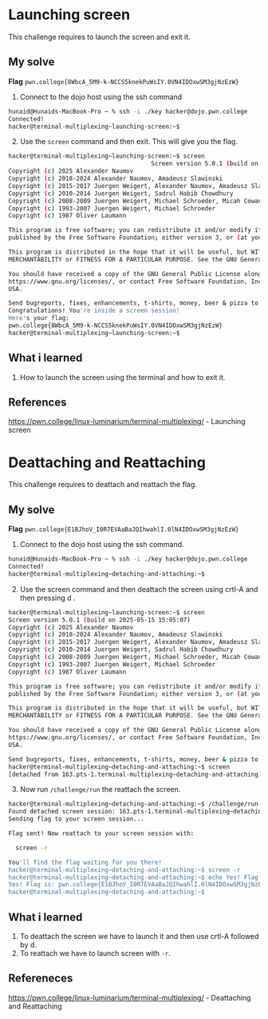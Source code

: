 # Launching screen
This challenge requires to launch the screen and exit it.
## My solve
**Flag** `pwn.college{8WbcA_5M9-k-NCCS5knekPuWsIY.0VN4IDOxwSM3gjNzEzW}`
1. Connect to the dojo host using the ssh command
```bash
hunaid@Hunaids-MacBook-Pro ~ % ssh -i ./key hacker@dojo.pwn.college
Connected!
hacker@terminal-multiplexing~launching-screen:~$
```
2. Use the `screen` command and then exit. This will give you the flag.
```bash
hacker@terminal-multiplexing~launching-screen:~$ screen
                                        Screen version 5.0.1 (build on 2025-05-15 15:05:07) 
Copyright (c) 2025 Alexander Naumov
Copyright (c) 2018-2024 Alexander Naumov, Amadeusz Slawinski
Copyright (c) 2015-2017 Juergen Weigert, Alexander Naumov, Amadeusz Slawinski
Copyright (c) 2010-2014 Juergen Weigert, Sadrul Habib Chowdhury
Copyright (c) 2008-2009 Juergen Weigert, Michael Schroeder, Micah Cowan, Sadrul Habib Chowdhury
Copyright (c) 1993-2007 Juergen Weigert, Michael Schroeder
Copyright (c) 1987 Oliver Laumann

This program is free software; you can redistribute it and/or modify it under the terms of the GNU General Public License as
published by the Free Software Foundation; either version 3, or (at your option) any later version.

This program is distributed in the hope that it will be useful, but WITHOUT ANY WARRANTY; without even the implied warranty of
MERCHANTABILITY or FITNESS FOR A PARTICULAR PURPOSE. See the GNU General Public License for more details.

You should have received a copy of the GNU General Public License along with this program (see the file COPYING); if not, see
https://www.gnu.org/licenses/, or contact Free Software Foundation, Inc., 51 Franklin Street, Fifth Floor, Boston, MA  02111-1301 
USA.

Send bugreports, fixes, enhancements, t-shirts, money, beer & pizza to screen-devel@gnu.org
Congratulations! You're inside a screen session!
Here's your flag:
pwn.college{8WbcA_5M9-k-NCCS5knekPuWsIY.0VN4IDOxwSM3gjNzEzW}
hacker@terminal-multiplexing~launching-screen:~$
```
## What i learned
1. How to launch the screen using the terminal and how to exit it.
## References
https://pwn.college/linux-luminarium/terminal-multiplexing/ - Launching screen

# Deattaching and Reattaching 
This challenge requires to deattach and reattach the flag.
## My solve
**Flag** `pwn.college{E1BJhoV_I0R7EVAaBaJQIhwahlI.0lN4IDOxwSM3gjNzEzW}`
1. Connect to the dojo host using the ssh command.
```bash
hunaid@Hunaids-MacBook-Pro ~ % ssh -i ./key hacker@dojo.pwn.college
Connected!
hacker@terminal-multiplexing~detaching-and-attaching:~$
```
2. Use the screen command and then deattach the screen using crtl-A and then pressing d .
```bash
hacker@terminal-multiplexing~launching-screen:~$ screen
Screen version 5.0.1 (build on 2025-05-15 15:05:07) 
Copyright (c) 2025 Alexander Naumov
Copyright (c) 2018-2024 Alexander Naumov, Amadeusz Slawinski
Copyright (c) 2015-2017 Juergen Weigert, Alexander Naumov, Amadeusz Slawinski
Copyright (c) 2010-2014 Juergen Weigert, Sadrul Habib Chowdhury
Copyright (c) 2008-2009 Juergen Weigert, Michael Schroeder, Micah Cowan, Sadrul Habib Chowdhury
Copyright (c) 1993-2007 Juergen Weigert, Michael Schroeder
Copyright (c) 1987 Oliver Laumann

This program is free software; you can redistribute it and/or modify it under the terms of the GNU General Public License as
published by the Free Software Foundation; either version 3, or (at your option) any later version.

This program is distributed in the hope that it will be useful, but WITHOUT ANY WARRANTY; without even the implied warranty of
MERCHANTABILITY or FITNESS FOR A PARTICULAR PURPOSE. See the GNU General Public License for more details.

You should have received a copy of the GNU General Public License along with this program (see the file COPYING); if not, see
https://www.gnu.org/licenses/, or contact Free Software Foundation, Inc., 51 Franklin Street, Fifth Floor, Boston, MA  02111-1301 
USA.

Send bugreports, fixes, enhancements, t-shirts, money, beer & pizza to screen-devel@gnu.org
hacker@terminal-multiplexing~detaching-and-attaching:~$ screen
[detached from 163.pts-1.terminal-multiplexing~detaching-and-attaching]
```
3. Now run `/challenge/run` the reattach the screen.
```bash
hacker@terminal-multiplexing~detaching-and-attaching:~$ /challenge/run
Found detached screen session: 163.pts-1.terminal-multiplexing~detaching-and-attaching
Sending flag to your screen session...

Flag sent! Now reattach to your screen session with:

  screen -r

You'll find the flag waiting for you there!
hacker@terminal-multiplexing~detaching-and-attaching:~$ screen -r
hacker@terminal-multiplexing~detaching-and-attaching:~$ echo Yes! Flag is: pwn.college{E1BJhoV_I0R7EVAaBaJQIhwahlI.0lN4IDOxwSM3gjNzEzW}
Yes! Flag is: pwn.college{E1BJhoV_I0R7EVAaBaJQIhwahlI.0lN4IDOxwSM3gjNzEzW}
hacker@terminal-multiplexing~detaching-and-attaching:~$
```
## What i learned
1. To deattach the screen we have to launch it and then use crtl-A followed by d.
2. To reattach we have to launch screen with `-r`.
## Refereneces
https://pwn.college/linux-luminarium/terminal-multiplexing/ - Deattaching and Reattaching 


